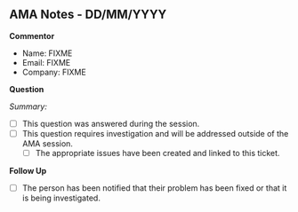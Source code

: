 <!-- This template is to document any questions or concerns that arise from the weekly IronBank AMA sessions and are the responsibility of the POPs team -->

## AMA Notes - DD/MM/YYYY

<!-- The following sections should be duplicated as many times as necessary -->

**Commentor**

- Name: FIXME
- Email: FIXME
- Company: FIXME

**Question**

_Summary:_

<!-- Please provide a brief summary of the person's question -->

- [ ] This question was answered during the session.
- [ ] This question requires investigation and will be addressed outside of the AMA session.
  - [ ] The appropriate issues have been created and linked to this ticket.

**Follow Up**

- [ ] The person has been notified that their problem has been fixed or that it is being investigated.
